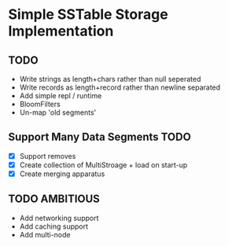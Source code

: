 # Simple SSTable Storage Implementation

## TODO
- Write strings as length+chars rather than null seperated
- Write records as length+record rather than newline separated 
- Add simple repl / runtime
- BloomFilters
- Un-map 'old segments'

## Support Many Data Segments TODO
- [x] Support removes
- [x] Create collection of MultiStroage + load on start-up
- [x] Create merging apparatus

## TODO AMBITIOUS
- Add networking support
- Add caching support
- Add multi-node